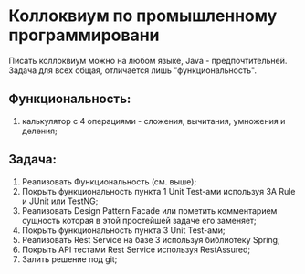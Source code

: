 # Коллоквиум по промышленному программировани
Писать коллоквиум можно на любом языке, Java - предпочтительней.
Задача для всех общая, отличается лишь "функциональность".

## Функциональность:
1) калькулятор с 4 операциями - сложения, вычитания, умножения и деления;

## Задача:
1) Реализовать Функциональность (см. выше);
2) Покрыть функциональность пункта 1 Unit Test-ами используя 3A Rule и JUnit или TestNG;
3) Реализовать Design Pattern Facade или пометить комментарием сущность которая в этой простейшей задаче его заменяет;
4) Покрыть функциональность пункта 3 Unit Test-ами;
5) Реализовать Rest Service на базе 3 используя библиотеку Spring;
6) Покрыть API тестами Rest Service используя RestAssured;
7) Залить решение под git;